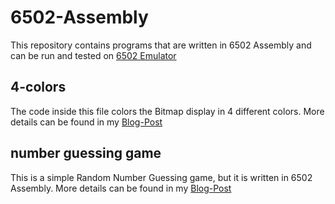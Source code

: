 # 6502-Assembly

This repository contains programs that are written in 6502 Assembly and can be run and tested on [6502 Emulator](https://matrix.senecapolytechnic.ca/~chris.tyler/6502/)

## 4-colors

The code inside this file colors the Bitmap display in 4 different colors. More details can be found in my [Blog-Post](https://stevenpillay.hashnode.dev/how-to-find-the-time-complexity-of-6502-assembly-code)

## number guessing game

This is a simple Random Number Guessing game, but it is written in 6502 Assembly. More details can be found in my [Blog-Post](https://stevenpillay.hashnode.dev/random-number-guessing-game)
